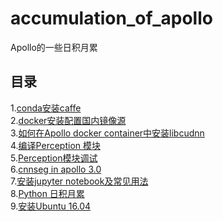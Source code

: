 # accumulation_of_apollo
Apollo的一些日积月累   
## 目录
1.[conda安装caffe](https://github.com/Vandaci/accumulation_of_apollo/blob/master/how_to_install_conda_on_ubuntu.md)   
2.[docker安装配置国内镜像源](https://github.com/Vandaci/accumulation_of_apollo/blob/master/how_to_install_docker_on_ubuntu.md)    
3.[如何在Apollo docker container中安装libcudnn]()    
4.[编译Perception 模块]()    
5.[Perception模块调试]()   
6.[cnnseg in apollo 3.0](https://github.com/Vandaci/Lidar-perception)   
7.[安装jupyter notebook及常见用法]()   
8.[Python 日积月累](accumulation_of_Python.md)  
9.[安装Ubuntu 16.04](how_to_install_ubuntu_in_your_computer_cn.md)
